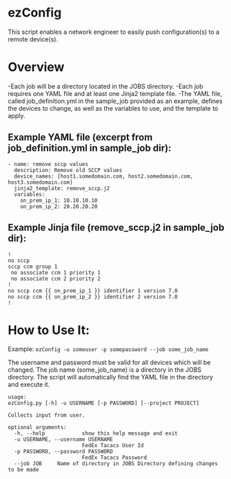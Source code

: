 # ezConfig 

This script enables a network engineer to easily push configuration(s) to a remote device(s).

# Overview
-Each job will be a directory located in the JOBS directory.
-Each job requires one YAML file and at least one Jinja2 template file.
-The YAML file, called job_definition.yml in the sample_job provided as an example, defines the devices to change, as well
as the variables to use, and the template to apply.

## Example YAML file (excerpt from job_definition.yml in sample_job dir):
```
- name: remove sccp values
  description: Remove old SCCP values
  device_names: [host1.somedomain.com, host2.somedomain.com, host3.somedomain.com]
  jinja2_template: remove_sccp.j2
  variables:
    on_prem_ip_1: 10.10.10.10
    on_prem_ip_2: 20.20.20.20
```

## Example Jinja file (remove_sccp.j2 in sample_job dir):
```
!
no sccp
sccp ccm group 1
 no associate ccm 1 priority 1
 no associate ccm 2 priority 2
!
no sccp ccm {{ on_prem_ip_1 }} identifier 1 version 7.0 
no sccp ccm {{ on_prem_ip_2 }} identifier 2 version 7.0 
!
```

# How to Use It: 
Example:  `ezConfig -u someuser -p somepassword --job some_job_name`

The username and password must be valid for all devices which will be changed.
The job name (some_job_name) is a directory in the JOBS directory.  The 
script will automatically find the YAML file in the directory and execute it.

```
usage:
ezConfig.py [-h] -u USERNAME [-p PASSWORD] [--project PROJECT]

Collects input from user.

optional arguments:
  -h, --help            show this help message and exit
  -u USERNAME, --username USERNAME
                        FedEx Tacacs User Id
  -p PASSWORD, --password PASSWORD
                        FedEx Tacacs Password
  --job JOB     Name of directory in JOBS Directory defining changes to be made
```
